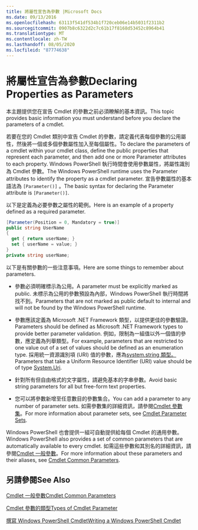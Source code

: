 ```yaml
---
title: 將屬性宣告為參數 |Microsoft Docs
ms.date: 09/13/2016
ms.openlocfilehash: 63113f541df534b1f720ceb06e14b5031f2311b2
ms.sourcegitcommit: 0907b8c6322d2c7c61b17f8168d53452c8964b41
ms.translationtype: MT
ms.contentlocale: zh-TW
ms.lasthandoff: 08/05/2020
ms.locfileid: "87774638"
---
```

# <a name="declaring-properties-as-parameters"></a><span data-ttu-id="60f77-102">將屬性宣告為參數</span><span class="sxs-lookup"><span data-stu-id="60f77-102">Declaring Properties as Parameters</span></span>

<span data-ttu-id="60f77-103">本主題提供您在宣告 Cmdlet 的參數之前必須瞭解的基本資訊。</span><span class="sxs-lookup"><span data-stu-id="60f77-103">This topic provides basic information you must understand before you declare the parameters of a cmdlet.</span></span>

<span data-ttu-id="60f77-104">若要在您的 Cmdlet 類別中宣告 Cmdlet 的參數，請定義代表每個參數的公用屬性，然後將一個或多個參數屬性加入至每個屬性。</span><span class="sxs-lookup"><span data-stu-id="60f77-104">To declare the parameters of a cmdlet within your cmdlet class, define the public properties that represent each parameter, and then add one or more Parameter attributes to each property.</span></span> <span data-ttu-id="60f77-105">Windows PowerShell 執行時間會使用參數屬性，將屬性識別為 Cmdlet 參數。</span><span class="sxs-lookup"><span data-stu-id="60f77-105">The Windows PowerShell runtime uses the Parameter attributes to identify the property as a cmdlet parameter.</span></span> <span data-ttu-id="60f77-106">宣告參數屬性的基本語法為 `[Parameter()]` 。</span><span class="sxs-lookup"><span data-stu-id="60f77-106">The basic syntax for declaring the Parameter attribute is `[Parameter()]`.</span></span>

<span data-ttu-id="60f77-107">以下是定義為必要參數之屬性的範例。</span><span class="sxs-lookup"><span data-stu-id="60f77-107">Here is an example of a property defined as a required parameter.</span></span>

```csharp
[Parameter(Position = 0, Mandatory = true)]
public string UserName
{
  get { return userName; }
  set { userName = value; }
}
private string userName;
```

<span data-ttu-id="60f77-108">以下是有關參數的一些注意事項。</span><span class="sxs-lookup"><span data-stu-id="60f77-108">Here are some things to remember about parameters.</span></span>

- <span data-ttu-id="60f77-109">參數必須明確標示為公用。</span><span class="sxs-lookup"><span data-stu-id="60f77-109">A parameter must be explicitly marked as public.</span></span> <span data-ttu-id="60f77-110">未標示為公用的參數預設為內部，Windows PowerShell 執行時間將找不到。</span><span class="sxs-lookup"><span data-stu-id="60f77-110">Parameters that are not marked as public default to internal and will not be found by the Windows PowerShell runtime.</span></span>

- <span data-ttu-id="60f77-111">參數應該定義為 Microsoft .NET Framework 類型，以提供更佳的參數驗證。</span><span class="sxs-lookup"><span data-stu-id="60f77-111">Parameters should be defined as Microsoft .NET Framework types to provide better parameter validation.</span></span> <span data-ttu-id="60f77-112">例如，限制為一組值以外一個值的參數，應定義為列舉類型。</span><span class="sxs-lookup"><span data-stu-id="60f77-112">For example, parameters that are restricted to one value out of a set of values should be defined as an enumeration type.</span></span> <span data-ttu-id="60f77-113">採用統一資源識別項 (URI) 值的參數，應為[system.string 類型。](/dotnet/api/System.Uri)</span><span class="sxs-lookup"><span data-stu-id="60f77-113">Parameters that take a Uniform Resource Identifier (URI) value should be of type [System.Uri](/dotnet/api/System.Uri).</span></span>

- <span data-ttu-id="60f77-114">針對所有但自由格式的文字屬性，請避免基本的字串參數。</span><span class="sxs-lookup"><span data-stu-id="60f77-114">Avoid basic string parameters for all but free-form text properties.</span></span>

- <span data-ttu-id="60f77-115">您可以將參數新增至任意數目的參數集合。</span><span class="sxs-lookup"><span data-stu-id="60f77-115">You can add a parameter to any number of parameter sets.</span></span> <span data-ttu-id="60f77-116">如需參數集的詳細資訊，請參閱[Cmdlet 參數集](./cmdlet-parameter-sets.md)。</span><span class="sxs-lookup"><span data-stu-id="60f77-116">For more information about parameter sets, see [Cmdlet Parameter Sets](./cmdlet-parameter-sets.md).</span></span>

<span data-ttu-id="60f77-117">Windows PowerShell 也會提供一組可自動提供給每個 Cmdlet 的通用參數。</span><span class="sxs-lookup"><span data-stu-id="60f77-117">Windows PowerShell also provides a set of common parameters that are automatically available to every cmdlet.</span></span> <span data-ttu-id="60f77-118">如需這些參數和其別名的詳細資訊，請參閱[Cmdlet 一般參數](./common-parameter-names.md)。</span><span class="sxs-lookup"><span data-stu-id="60f77-118">For more information about these parameters and their aliases, see [Cmdlet Common Parameters](./common-parameter-names.md).</span></span>

## <a name="see-also"></a><span data-ttu-id="60f77-119">另請參閱</span><span class="sxs-lookup"><span data-stu-id="60f77-119">See Also</span></span>

[<span data-ttu-id="60f77-120">Cmdlet 一般參數</span><span class="sxs-lookup"><span data-stu-id="60f77-120">Cmdlet Common Parameters</span></span>](./common-parameter-names.md)

[<span data-ttu-id="60f77-121">Cmdlet 參數的類型</span><span class="sxs-lookup"><span data-stu-id="60f77-121">Types of Cmdlet Parameter</span></span>](./types-of-cmdlet-parameters.md)

[<span data-ttu-id="60f77-122">撰寫 Windows PowerShell Cmdlet</span><span class="sxs-lookup"><span data-stu-id="60f77-122">Writing a Windows PowerShell Cmdlet</span></span>](./writing-a-windows-powershell-cmdlet.md)

